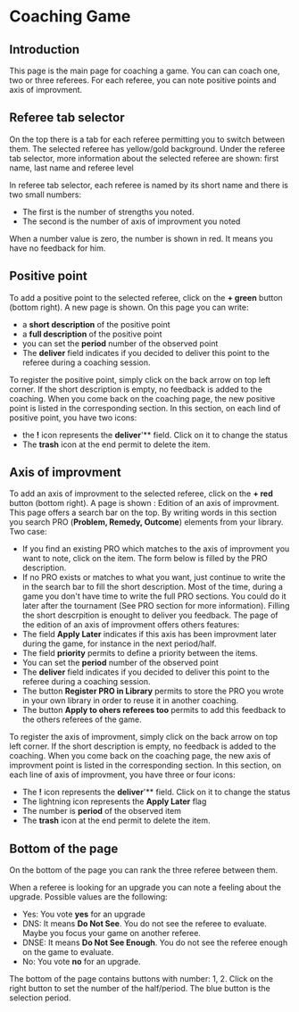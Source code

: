 # Coaching Game

## Introduction

This page is the main page for coaching a game. You can can coach one, two or three referees.
For each referee, you can note positive points and axis of improvment.

## Referee tab selector

On the top there is a tab for each referee permitting you to switch between them. The selected referee has yellow/gold background.
Under the referee tab selector, more information about the selected referee are shown: first name, last name and referee level

In referee tab selector, each referee is named by its short name and there is two small numbers:

- The first is the number of strengths you noted.
- The second is the number of axis of improvment you noted

When a number value is zero, the number is shown in red. It means you have no feedback for him.

## Positive point

To add a positive point to the selected referee, click on the **+ green** button (bottom right).
A new page is shown. On this page you can write:

- a **short description** of the positive point
- a **full description** of the positive point
- you can set the **period** number of the observed point
- The **deliver** field indicates if you decided to deliver this point to the referee during a coaching session.

To register the positive point, simply click on the back arrow on top left corner. If the short description is empty, no feedback is added to the coaching.
When you come back on the coaching page, the new positive point is listed in the corresponding section. In this section, on each lind of positive point, you have two icons:

- the **!** icon represents the **deliver**'** field. Click on it to change the status
- The **trash** icon at the end permit to delete the item.

## Axis of improvment

To add an axis of improvment to the selected referee, click on the **+ red** button (bottom right). A page is shown : Edition of an axis of improvment.
This page offers a search bar on the top. By writing words in this section you search PRO (**Problem, Remedy, Outcome**) elements from your library. Two case:

- If you find an existing PRO which matches to the axis of improvment you want to note, click on the item. The form below is filled by the PRO description.
- If no PRO exists or matches to what you want, just continue to write the in the search bar to fill the short description. Most of the time, during a game you don't have time to write the full PRO sections. You could do it later after the tournament (See PRO section for more information). Filling the short descrpition is enought to deliver you feedback.
The page of the edition of an axis of improvment offers others features:
- The field **Apply Later** indicates if this axis has been improvment later during the game, for instance in the next period/half.
- The field **priority** permits to define a priority between the items.
- You can set the **period** number of the observed point
- The **deliver** field indicates if you decided to deliver this point to the referee during a coaching session.
- The button **Register PRO in Library** permits to store the PRO you wrote in your own library in order to reuse it in another coaching.
- The button **Apply to ohers referees too** permits to add this feedback to the others referees of the game.

To register the axis of improvment, simply click on the back arrow on top left corner. If the short description is empty, no feedback is added to the coaching.
When you come back on the coaching page, the new axis of improvment point is listed in the corresponding section. In this section, on each line of axis of improvment, you have three or four icons:

- The **!** icon represents the **deliver**'** field. Click on it to change the status
- The lightning icon represents the **Apply Later** flag
- The number is **period** of the observed item
- The **trash** icon at the end permit to delete the item.

## Bottom of the page

On the bottom of the page you can rank the three referee between them.

When a referee is looking for an upgrade you can note a feeling about the upgrade. Possible values are the following:

- Yes: You vote **yes** for an upgrade
- DNS: It means **Do Not See**. You do not see the referee to evaluate. Maybe you focus your game on another referee.
- DNSE: It means **Do Not See Enough**. You do not see the referee enough on the game to evaluate. 
- No: You vote **no** for an upgrade.

The bottom of the page contains buttons with number: 1, 2. Click on the right button to set the number of the half/period. The blue button is the selection period.
